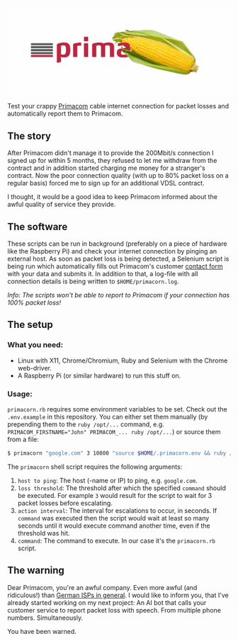 ![primacorn](primacorn.jpg "primacorn")

Test your crappy [Primacom](https://www.primacom.de) cable internet connection for packet losses and automatically report them to Primacom.

## The story

After Primacom didn't manage it to provide the 200Mbit/s connection I signed up for within 5 months, they refused to let me withdraw from the contract and in addition started charging me money for a stranger's contract. Now the poor connection quality (with up to 80% packet loss on a regular basis) forced me to sign up for an additional VDSL contract.

I thought, it would be a good idea to keep Primacom informed about the awful quality of service they provide.

## The software

These scripts can be run in background (preferably on a piece of hardware like the Raspberry Pi) and check your internet connection by pinging an external host. As soon as packet loss is being detected, a Selenium script is being run which automatically fills out Primacom's customer [contact form](https://www.primacom.de/service/Kontaktformular) with your data and submits it. In addition to that, a log-file with all connection details is being written to `$HOME/primacorn.log`.

*Info: The scripts won't be able to report to Primacom if your connection has 100% packet loss!*

## The setup

### What you need:

- Linux with X11, Chrome/Chromium, Ruby and Selenium with the Chrome web-driver.
- A Raspberry Pi (or similar hardware) to run this stuff on.

### Usage:

`primacorn.rb` requires some environment variables to be set. Check out the `.env.example` in this repository. You can either set them manually (by prepending them to the `ruby /opt/...` command, e.g. `PRIMACOM_FIRSTNAME="John" PRIMACOM_... ruby /opt/...`) or source them from a file:

```bash
$ primacorn "google.com" 3 10800 "source $HOME/.primacorn.env && ruby /opt/primacorn/primacorn.rb"
```

The `primacorn` shell script requires the following arguments:

1. `host to ping`: The host (-name or IP) to ping, e.g. `google.com`.
2. `loss threshold`: The threshold after which the specified `command` should be executed. For example `3` would result for the script to wait for 3 packet losses before escalating.
3. `action interval`: The interval for escalations to occur, in seconds. If `command` was executed then the script would wait at least so many seconds until it would execute command another time, even if the threshold was hit.
4. `command`: The command to execute. In our case it's the `primacorn.rb` script.

## The warning

Dear Primacom, you're an awful company. Even more awful (and ridiculous!) than [German ISPs in general](https://twitter.com/mrusme/status/817638771118194688). I would like to inform you, that I've already started working on my next project: An AI bot that calls your customer service to report packet loss with speech. From multiple phone numbers. Simultaneously.

You have been warned.
